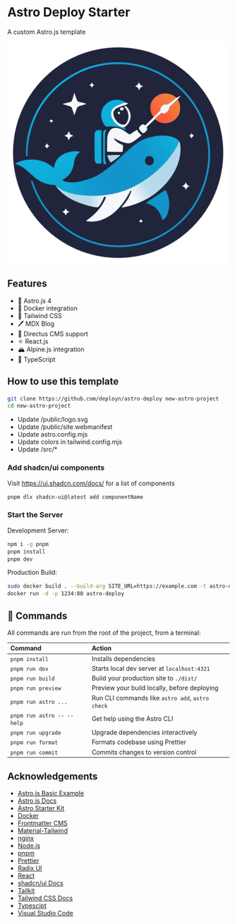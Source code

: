 # Astro Deploy Starter

A custom Astro.js template

![Logo](./public/pwa-512x512.png)

## Features

- 🚀 Astro.js 4
- 🐳 Docker integration
- 🍃 Tailwind CSS
- 🖊️ MDX Blog
- 🐇 Directus CMS support
- ⚛️ React.js
- 🏔️ Alpine.js integration
- 📘 TypeScript

## How to use this template

```sh
git clone https://github.com/deployn/astro-deploy new-astro-project
cd new-astro-project
```

- Update /public/logo.svg
- Update /public/site.webmanifest
- Update astro.config.mjs
- Update colors in tailwind.config.mjs
- Update /src/\*

### Add shadcn/ui components

Visit <https://ui.shadcn.com/docs/> for a list of components

```sh
pnpm dlx shadcn-ui@latest add componentName
```

### Start the Server

Development Server:

```sh
npm i -g pnpm
pnpm install
pnpm dev
```

Production Build:

```sh
sudo docker build . --build-arg SITE_URL=https://example.com -t astro-deploy
docker run -d -p 1234:80 astro-deploy
```

## 🧞 Commands

All commands are run from the root of the project, from a terminal:

| Command                    | Action                                           |
| :------------------------- | :----------------------------------------------- |
| `pnpm install`             | Installs dependencies                            |
| `pnpm run dev`             | Starts local dev server at `localhost:4321`      |
| `pnpm run build`           | Build your production site to `./dist/`          |
| `pnpm run preview`         | Preview your build locally, before deploying     |
| `pnpm run astro ...`       | Run CLI commands like `astro add`, `astro check` |
| `pnpm run astro -- --help` | Get help using the Astro CLI                     |
| `pnpm run upgrade`         | Upgrade dependencies interactively               |
| `pnpm run format`          | Formats codebase using Prettier                  |
| `pnpm run commit`          | Commits changes to version control               |

## Acknowledgements

- [Astro.js Basic Example](https://github.com/withastro/astro/tree/main/examples/basics)
- [Astro.js Docs](https://docs.astro.build/)
- [Astro Starter Kit](https://github.com/zankhq/astro-starter)
- [Docker](https://www.docker.com/)
- [Frontmatter CMS](https://frontmatter.codes/)
- [Material-Tailwind](https://www.material-tailwind.com/)
- [nginx](https://www.nginx.com/)
- [Node.js](https://nodejs.org/en)
- [pnpm](https://pnpm.io/)
- [Prettier](https://prettier.io/)
- [Radix UI](https://www.radix-ui.com/)
- [React](https://react.dev/)
- [shadcn/ui Docs](https://ui.shadcn.com/docs)
- [Tailkit](https://tailkit.com/)
- [Tailwind CSS Docs](https://tailwindcss.com/docs/)
- [Typescipt](https://www.typescriptlang.org/)
- [Visual Studio Code](https://code.visualstudio.com/)
